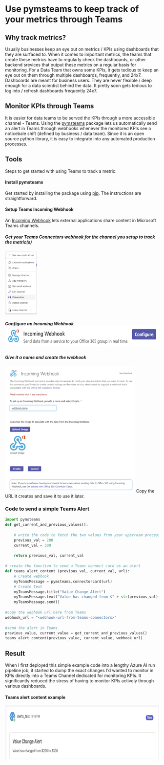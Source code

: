 # Use pymsteams to keep track of your metrics through Teams

## Why track metrics?

Usually businesses keep an eye out on metrics / KPIs using dashboards that they are surfaced to. When it comes to important metrics, the teams that create these metrics have to regularly check the dashboards, or other backend srevices that output these metrics on a regular basis for monitoring.
For a Data Team that owns some KPIs, it gets tedious to keep an eye out on them through multiple dashboards, frequently, and 24x7. Dashboards are meant for business users. They are never flexible / deep enough for a data scientist behind the data. It pretty soon gets tedious to log into / refresh dashboards frequently 24x7. 

## Monitor KPIs through Teams

It is easier for data teams to be served the KPIs through a more accessible channel - Teams. Using the [pymsteams](https://pypi.org/project/pymsteams/) package lets us automatically send an alert in Teams through webhooks whenever the monitored KPIs see a noticebale shift (defined by business / data team). Since it is an open source python library, it is easy to integrate into any automated production processes.

## Tools

Steps to get started with using Teams to track a metric:

#### Install pymsteams

Get started by installing the package using [pip](https://pypi.org/project/pymsteams/). The instructions are straightforward.

#### Setup Teams Incoming Webhook

An [Incoming Webhook](https://learn.microsoft.com/en-us/microsoftteams/platform/webhooks-and-connectors/how-to/add-incoming-webhook?tabs=dotnet) lets external applications share content in Microsoft Teams channels.

##### Get your Teams Connectors webhook for the channel you setup to track the metric(s)

<img src="/images/2024-01-04-predictions-pymsteams/image1.png" style="width:1.08205in;height:2.13115in" />

##### Configure an Incoming Webhook<img src="/images/2024-01-04-predictions-pymsteams/image2.png" style="width:6.5in;height:0.69167in" />

##### Give it a name and create the webhook

<img src="/images/2024-01-04-predictions-pymsteams/image3.png" style="width:4.43181in;height:4.2784in" />
Copy the URL it creates and save it to use it later.

### Code to send a simple Teams Alert

<!-- <img src="/images/2024-01-04-predictions-pymsteams/image4.png" style="width:6.5in;height:3.85833in" /> -->

```python
import pymsteams
def get_current_and_previous_values():

    # write the code to fetch the two values from your upstream process
    previous_val = 200
    current_val = 300

    return previous_val, current_val

# create the function to send a Teams connect card as an alert
def teams_alert_content (previous_val, current_val, url):
    # Create webhook
    myTeamsMessage = pymsteams.connectorcard(url)
    # Create Text
    myTeamsMessage.title("Value Change Alert")
    myTeamsMessage.text("Value has changed from $" + str(previous_val) + " to $" + str(current_val))
    myTeamsMessage.send()

#copy the webhook url here from Teams
webhook_url = "<webhook-url-from-teams-connectors>"

#send the alert in Teams
previous_value, current_value = get_current_and_previous_values()
teams_alert_content(previous_value, current_value, webhook_url)
```

## Result

When I first deployed this simple example code into a lengthy Azure AI run pipeline job, it started to dump the exact changes I'd wanted to monitor in KPIs directly into a Teams Channel dedicated for monitoring KPIs. It significantly reduced the stress of having to monitor KPIs actively through various dashboards.

#### Teams alert content example

<img src="/images/2024-01-04-predictions-pymsteams/image5.png" style="width:6.5in;height:1.88472in" />
